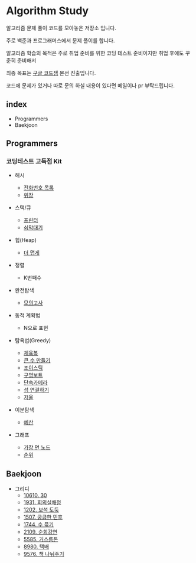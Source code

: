 # Algorithm Study 

알고리즘 문제 풀이 코드를 모아놓은 저장소 입니다.

주로 백준과 프로그래머스에서 문제 풀이를 합니다.

알고리즘 학습의 목적은 주로 취업 준비를 위한 코딩 테스트 준비이지만 취업 후에도 꾸준히 준비해서

최종 목표는 [구글 코드잼](https://codingcompetitions.withgoogle.com/codejam) 본선 진출입니다.

코드에 문제가 있거나 따로 문의 하실 내용이 있다면 메일이나 pr 부탁드립니다. 

## index

- Programmers
- Baekjoon

## Programmers

### 코딩테스트 고득점 Kit

- 해시
  - [전화번호 목록](https://github.com/JJungwoo/algorithm/blob/master/programmers/hash/%EC%A0%84%ED%99%94%EB%B2%88%ED%98%B8_%EB%AA%A9%EB%A1%9D.cpp)
  - [위장](https://github.com/JJungwoo/algorithm/blob/master/programmers/hash/%EC%9C%84%EC%9E%A5.cpp)

- 스택/큐
  - [프린터](https://github.com/JJungwoo/algorithm/blob/master/programmers/queue/%ED%94%84%EB%A6%B0%ED%84%B0.cpp)
  - [쇠막대기](https://github.com/JJungwoo/algorithm/blob/master/programmers/level2/%EC%87%A0%EB%A7%89%EB%8C%80%EA%B8%B0.cpp)

- 힙(Heap)
  - [더 맵게](https://github.com/JJungwoo/algorithm/blob/master/programmers/heap/%EB%8D%94%EB%A7%B5%EA%B2%8C.cpp)
  
- 정렬
  - K번째수
  
- 완전탐색
  - [모의고사](https://github.com/JJungwoo/algorithm/blob/master/programmers/brute_force/%EB%AA%A8%EC%9D%98%EA%B3%A0%EC%82%AC.cpp)

- 동적 계획법
  - N으로 표현
  
- 탐욕법(Greedy)
  - [체육복](https://github.com/JJungwoo/algorithm/blob/master/programmers/greedy/%EC%B2%B4%EC%9C%A1%EB%B3%B5.cpp)
  - [큰 수 만들기](https://github.com/JJungwoo/algorithm/blob/master/programmers/greedy/%ED%81%B0%EC%88%98%EB%A7%8C%EB%93%A4%EA%B8%B0.cpp)
  - [조이스틱](https://github.com/JJungwoo/algorithm/blob/master/programmers/greedy/%EC%A1%B0%EC%9D%B4%EC%8A%A4%ED%8B%B1.cpp)
  - [구명보트](https://github.com/JJungwoo/algorithm/blob/master/programmers/greedy/%EA%B5%AC%EB%AA%85%EB%B3%B4%ED%8A%B8.cpp)
  - [단속카메라](https://github.com/JJungwoo/algorithm/blob/master/programmers/greedy/%EB%8B%A8%EC%86%8D%EC%B9%B4%EB%A9%94%EB%9D%BC.cpp)
  - [섬 연결하기](https://github.com/JJungwoo/algorithm/blob/master/programmers/greedy/%EC%84%AC%EC%97%B0%EA%B2%B0%ED%95%98%EA%B8%B0.cpp)
  - [저울](https://github.com/JJungwoo/algorithm/blob/master/programmers/greedy/%EC%A0%80%EC%9A%B8.cpp)
 
- 이분탐색
  - [예산](https://github.com/JJungwoo/algorithm/blob/master/programmers/binary_search/%EC%98%88%EC%82%B0.cpp)
 
- 그래프
  - [가장 먼 노드](https://github.com/JJungwoo/algorithm/blob/master/programmers/graph/%EA%B0%80%EC%9E%A5%EB%A8%BC%EB%85%B8%EB%93%9C.cpp)
  - [순위](https://github.com/JJungwoo/algorithm/blob/master/programmers/graph/%EC%88%9C%EC%9C%84.cpp)
  
## Baekjoon

- 그리디
  - [10610. 30](https://github.com/JJungwoo/algorithm/blob/master/baekjoon/greedy/10610.cpp)
  - [1931. 회의실배정](https://github.com/JJungwoo/algorithm/blob/master/baekjoon/greedy/1080.cpp)
  - [1202. 보석 도둑](https://github.com/JJungwoo/algorithm/blob/master/baekjoon/greedy/1202.cpp)
  - [1507. 궁금한 민호](https://github.com/JJungwoo/algorithm/blob/master/baekjoon/greedy/1507.cpp)
  - [1744. 수 묶기](https://github.com/JJungwoo/algorithm/blob/master/baekjoon/greedy/1744.cpp)
  - [2109. 순회강연](https://github.com/JJungwoo/algorithm/blob/master/baekjoon/greedy/2109.cpp)
  - [5585. 거스름돈](https://github.com/JJungwoo/algorithm/blob/master/baekjoon/greedy/5585.cpp)
  - [8980. 택배](https://github.com/JJungwoo/algorithm/blob/master/baekjoon/greedy/8980.cpp)
  - [9576. 책 나눠주기](https://github.com/JJungwoo/algorithm/blob/master/baekjoon/greedy/9576.cpp)
  

